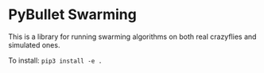 # PyBullet Swarming

This is a library for running swarming algorithms on both real crazyflies and simulated ones.

To install:
`pip3 install -e .`
